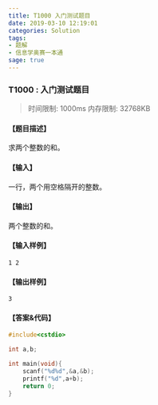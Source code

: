 ```yaml
---
title: T1000 入门测试题目
date: 2019-03-10 12:19:01
categories: Solution
tags:
- 题解
- 信息学奥赛一本通
sage: true
---
```


### T1000 : 入门测试题目

> 时间限制: $1000 \text{ms}$ 内存限制: $32768 \text{KB}$

<!-- more -->

#### 【题目描述】

求两个整数的和。

#### 【输入】

一行，两个用空格隔开的整数。

#### 【输出】

两个整数的和。

#### 【输入样例】

```
1 2
```

#### 【输出样例】

```
3
```

#### 【答案&代码】

```cpp
#include<cstdio>

int a,b;

int main(void){
	scanf("%d%d",&a,&b);
	printf("%d",a+b);
	return 0;
}
```

